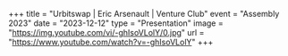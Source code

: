 +++
title = "Urbitswap | Eric Arsenault | Venture Club"
event = "Assembly 2023"
date = "2023-12-12"
type = "Presentation"
image = "https://img.youtube.com/vi/-ghIsoVLolY/0.jpg"
url = "https://www.youtube.com/watch?v=-ghIsoVLolY"
+++